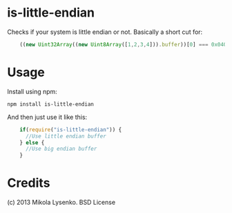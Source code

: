 is-little-endian
================
Checks if your system is little endian or not.  Basically a short cut for:

```JavaScript
    ((new Uint32Array((new Uint8Array([1,2,3,4])).buffer))[0] === 0x04030201)
```

Usage
=====
Install using npm:

    npm install is-little-endian

And then just use it like this:

```JavaScript
    if(require("is-little-endian")) {
      //Use little endian buffer
    } else {
      //Use big endian buffer
    }
```

Credits
=======
(c) 2013 Mikola Lysenko. BSD License
